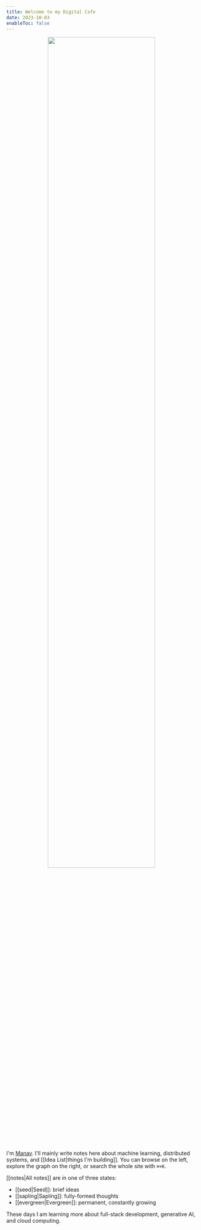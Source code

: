 ```yaml
---
title: Welcome to my Digital Cafe
date: 2023-10-03
enableToc: false
---
```

<p align="center" width="100%">
    <img width="75%" src="assets/cyberpunk.jpeg">
</p>

I'm [Manav](https://manavarora.me). I'll mainly write notes here about machine learning, distributed systems, and [[Idea List|things I'm building]]. You can browse on the left, explore the graph on the right, or search the whole site with `⌘+K`.

[[notes|All notes]] are in one of three states:
- [[seed|Seed]]: brief ideas
- [[sapling|Sapling]]: fully-formed thoughts
- [[evergreen|Evergreen]]: permanent, constantly growing

These days I am learning more about full-stack development, generative AI, and cloud computing.